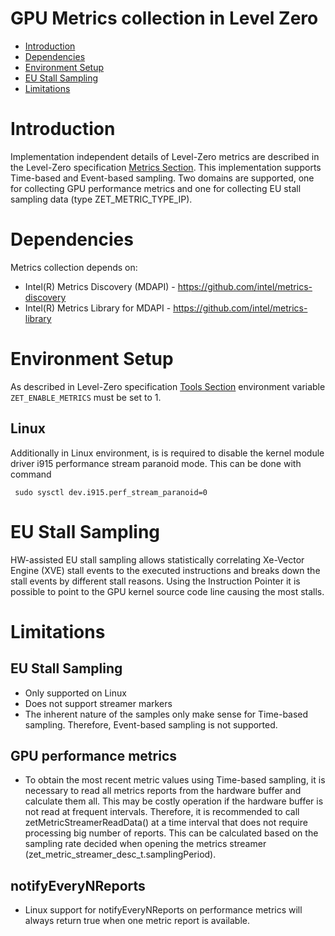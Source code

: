<!---

Copyright (C) 2023 Intel Corporation

SPDX-License-Identifier: MIT

-->

# GPU Metrics collection in Level Zero

* [Introduction](#Introduction)
* [Dependencies](#Dependencies)
* [Environment Setup](#Environment-Setup)
* [EU Stall Sampling](#EU-Stall-Sampling)
* [Limitations](#Limitations)


# Introduction

Implementation independent details of Level-Zero metrics are described in the Level-Zero specification [Metrics Section](https://spec.oneapi.io/level-zero/latest/tools/PROG.html#metrics). This implementation supports Time-based and Event-based sampling. Two domains are supported, one for collecting GPU performance metrics and one for collecting EU stall sampling data (type ZET_METRIC_TYPE_IP).

# Dependencies

Metrics collection depends on:

* Intel(R) Metrics Discovery (MDAPI) - https://github.com/intel/metrics-discovery
* Intel(R) Metrics Library for MDAPI - https://github.com/intel/metrics-library

# Environment Setup

As described in Level-Zero specification [Tools Section](https://spec.oneapi.io/level-zero/latest/tools/PROG.html#environment-variables) environment variable `ZET_ENABLE_METRICS` must be set to 1.

## Linux
Additionally in Linux environment, is is required to disable the kernel module driver i915 performance stream paranoid mode. This can be done with command

```
 sudo sysctl dev.i915.perf_stream_paranoid=0
```

# EU Stall Sampling 

HW-assisted EU stall sampling allows statistically correlating Xe-Vector Engine (XVE) stall events to the executed instructions and breaks down the stall events by different stall reasons. Using the Instruction Pointer it is possible to point to the GPU kernel source code line causing the most stalls. 

# Limitations

## EU Stall Sampling 

* Only supported on Linux
* Does not support streamer markers
* The inherent nature of the samples only make sense for Time-based sampling. Therefore, Event-based sampling is not supported. 

## GPU performance metrics

* To obtain the most recent metric values using Time-based sampling, it is necessary to read all metrics reports from the hardware buffer and calculate them all. This may be costly operation if the hardware buffer is not read at frequent intervals. Therefore, it is recommended to call zetMetricStreamerReadData() at a time interval that does not require processing big number of reports. This can be calculated based on the sampling rate decided when opening the metrics streamer (zet_metric_streamer_desc_t.samplingPeriod).

## notifyEveryNReports

* Linux support for notifyEveryNReports on performance metrics will always return true when one metric report is available.
